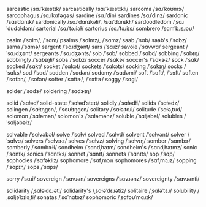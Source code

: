 sarcastic	/sɑɹˈkæstɪk/
sarcastically	/sɑɹˈkæstɪkɫi/
sarcoma	/sɑɹˈkoʊmɝ/
sarcophagus	/sɑɹˈkɑfəɡəs/
sardine	/sɑɹˈdin/
sardines	/sɑɹˈdinz/
sardonic	/sɑɹˈdɑnɪk/
sardonically	/sɑɹˈdɑnɪkəɫi/, /sɑɹˈdɑnɪkɫi/
sardoodledom	/ˌsɑɹˈdudəɫdəm/
sartorial	/sɑɹˈtɔɹiəɫ/
sartorius	/sɑɹˈtɔɹiɪs/
sombrero	/sɑmˈbɹɛɹoʊ/

psalm	/ˈsɑɫm/, /ˈsɑm/
psalms	/ˈsɑɫmz/, /ˈsɑmz/
saab	/ˈsɑb/
saab's	/ˈsɑbz/
sama	/ˈsɑmə/
sargent	/ˈsɑɹdʒənt/
sars	/ˈsɑɹz/
savoie	/ˈsɑvwɑ/
sergeant	/ˈsɑɹdʒənt/
sergeants	/ˈsɑɹdʒənts/
sob	/ˈsɑb/
sobbed	/ˈsɑbd/
sobbing	/ˈsɑbɪŋ/
sobbingly	/ˈsɑbɪŋɫi/
sobs	/ˈsɑbz/
soccer	/ˈsɑkɝ/
soccer's	/ˈsɑkɝz/
sock	/ˈsɑk/
socked	/ˈsɑkt/
socket	/ˈsɑkət/
sockets	/ˈsɑkəts/
socking	/ˈsɑkɪŋ/
socks	/ˈsɑks/
sod	/ˈsɑd/
sodden	/ˈsɑdən/
sodomy	/ˈsɑdəmi/
soft	/ˈsɑft/, /ˈsɔft/
soften	/ˈsɑfən/, /ˈsɔfən/
softer	/ˈsɑftɝ/, /ˈsɔftɝ/
soggy	/ˈsɑɡi/
<!-- solace	/ˈsɑɫəs/, /ˈsoʊɫɪs/ -->
solder	/ˈsɑdɝ/
soldering	/ˈsɑdɝɪŋ/
<!-- solemn	/ˈsɑɫəm/ -->
solid	/ˈsɑɫəd/
solid-state	/ˈsɑɫədˈsteɪt/
solidly	/ˈsɑɫədɫi/
solids	/ˈsɑɫədz/
solingen	/ˈsɑɫɪŋɡɛn/, /ˈsoʊɫɪŋɡɛn/
solitary	/ˈsɑɫəˌtɛɹi/
solitude	/ˈsɑɫəˌtud/
solomon	/ˈsɑɫəmən/
solomon's	/ˈsɑɫəmənz/
soluble	/ˈsɑɫjəbəɫ/
solubles	/ˈsɑɫjəbəɫz/
<!-- solute	/ˈsɑɫjut/ -->
<!-- solutes	/ˈsɑɫjuts/ -->
solvable	/ˈsɑɫvəbəɫ/
solve	/ˈsɑɫv/
solved	/ˈsɑɫvd/
solvent	/ˈsɑɫvənt/
solver	/ˈsɑɫvɝ/
solvers	/ˈsɑɫvɝz/
solves	/ˈsɑɫvz/
solving	/ˈsɑɫvɪŋ/
somber	/ˈsɑmbɝ/
somberly	/ˈsɑmbɝɫi/
sondheim	/ˈsɑndˌhaɪm/
sondheim's	/ˈsɑndˌhaɪmz/
sonic	/ˈsɑnɪk/
sonics	/ˈsɑnɪks/
sonnet	/ˈsɑnɪt/
sonnets	/ˈsɑnɪts/
sop	/ˈsɑp/
sophocles	/ˈsɑfəkɫiz/
sophomore	/ˈsɑfˌmɔɹ/
sophomores	/ˈsɑfˌmɔɹz/
sopping	/ˈsɑpɪŋ/
sops	/ˈsɑps/
<!-- sorrow	/ˈsɑɹoʊ/ -->
<!-- sorrowful	/ˈsɑɹoʊfəɫ/ -->
<!-- sorrows	/ˈsɑɹoʊz/ -->
sorry	/ˈsɑɹi/
sovereign	/ˈsɑvɹən/
sovereigns	/ˈsɑvɹənz/
sovereignty	/ˈsɑvɹənti/

solidarity	/ˌsɑɫəˈdɛɹəti/
solidarity's	/ˌsɑɫəˈdɛɹətiz/
solitaire	/ˌsɑɫəˈtɛɹ/
solubility	/ˌsɑɫjəˈbɪɫəˌti/
sonatas	/ˌsɑˈnɑtəz/
sophomoric	/ˌsɑfoʊˈmɑɹɪk/

